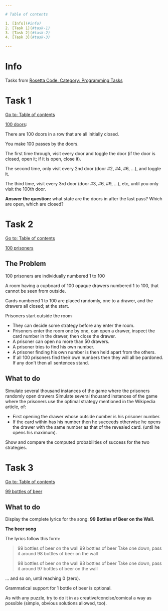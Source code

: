 ```yaml
---

# Table of contents

1. [Info](#info)
2. [Task 1](#task-1)
3. [Task 2](#task-2)
4. [Task 3](#task-3)

---
```


# Info

Tasks from [Rosetta Code. Category: Programming Tasks](https://rosettacode.org/wiki/Category:Programming_Tasks)

# Task 1

[Go to: Table of contents](#table-of-contents)

[100 doors](https://rosettacode.org/wiki/100_doors):

There are 100 doors in a row that are all initially closed.

You make 100 passes by the doors.

The first time through, visit every door and  toggle  the door  (if the door is closed,  open it;   if it is open,  close it).

The second time, only visit every 2nd door   (door #2, #4, #6, ...),   and toggle it.

The third time, visit every 3rd door   (door #3, #6, #9, ...), etc,   until you only visit the 100th door.

**Answer the question:** what state are the doors in after the last pass? Which are open, which are closed?


# Task 2

[Go to: Table of contents](#table-of-contents)

[100 prisoners](https://rosettacode.org/wiki/100_prisoners)

## The Problem

100 prisoners are individually numbered 1 to 100

A room having a cupboard of 100 opaque drawers numbered 1 to 100, that cannot be seen from outside.

Cards numbered 1 to 100 are placed randomly, one to a drawer, and the drawers all closed; at the start.

Prisoners start outside the room
- They can decide some strategy before any enter the room.
- Prisoners enter the room one by one, can open a drawer, inspect the card number in the drawer, then close the drawer.
- A prisoner can open no more than 50 drawers.
- A prisoner tries to find his own number.
- A prisoner finding his own number is then held apart from the others.
- If all 100 prisoners find their own numbers then they will all be pardoned. If any don't then all sentences stand.

## What to do

Simulate several thousand instances of the game where the prisoners randomly open drawers
Simulate several thousand instances of the game where the prisoners use the optimal strategy mentioned in the Wikipedia article, of:
- First opening the drawer whose outside number is his prisoner number.
- If the card within has his number then he succeeds otherwise he opens the drawer with the same number as that of the revealed card. (until he opens his maximum).

Show and compare the computed probabilities of success for the two strategies.

# Task 3

[Go to: Table of contents](#table-of-contents)

[99 bottles of beer](https://rosettacode.org/wiki/99_bottles_of_beer)

## What to do

Display the complete lyrics for the song: **99 Bottles of Beer on the Wall.**

**The beer song**

The lyrics follow this form:

> 99 bottles of beer on the wall
> 99 bottles of beer
> Take one down, pass it around
> 98 bottles of beer on the wall
>
> 98 bottles of beer on the wall
> 98 bottles of beer
> Take one down, pass it around
> 97 bottles of beer on the wall

... and so on, until reaching   0  (zero).

Grammatical support for 1 bottle of beer is optional.

As with any puzzle, try to do it in as creative/concise/comical a way as possible (simple, obvious solutions allowed, too).
